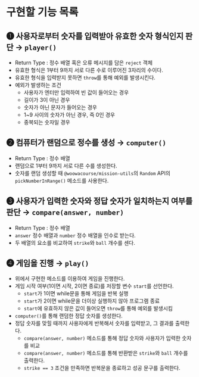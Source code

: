 # 구현할 기능 목록

## ➊ 사용자로부터 숫자를 입력받아 유효한 숫자 형식인지 판단 → `player()`

- Return Type : 정수 배열 혹은 오류 메시지를 담은 `reject` 객체
- 유효한 형식은 1부터 9까지 서로 다른 수로 이루어진 3자리의 수이다.
- 유효한 형식을 입력받지 못하면 `throw`를 통해 예외를 발생시킨다.
- 예외가 발생하는 조건
    - 사용자가 엔터만 입력하여 빈 값이 들어오는 경우
    - 길이가 3이 아닌 경우
    - 숫자가 아닌 문자가 들어오는 경우
    - 1~9 사이의 숫자가 아닌 경우, 즉 0인 경우
    - 중복되는 숫자일 경우

## ➋ 컴퓨터가 랜덤으로 정수를 생성 → `computer()`

- Return Type : 정수 배열
- 랜덤으로 1부터 9까지 서로 다른 수를 생성한다.
- 숫자를 랜덤 생성할 때 `@woowacourse/mission-utils`의 `Random` API의 `pickNumberInRange()` 메소드를 사용한다.

## ➌ 사용자가 입력한 숫자와 정답 숫자가 일치하는지 여부를 판단 → `compare(answer, number)`

- Return Type : 정수 배열
- `answer` 정수 배열과 `number` 정수 배열을 인수로 받는다.
- 두 배열의 요소를 비교하여 `strike`와 `ball` 개수를 센다.

## ➍ 게임을 진행 → `play()`

- 위에서 구현한 메소드를 이용하여 게임을 진행한다.
- 게임 시작 여부(1이면 시작, 2이면 종료)를 저장할 변수 `start`를 선언한다.
    - `start`가 1이면 while문을 통해 게임을 반복 실행
    - `start`가 2이면 while문을 더이상 실행하지 않아 프로그램 종료
    - `start`에 유효하지 않은 값이 들어오면 `throw`를 통해 예외를 발생시킴
- `computer()`를 통해 랜덤한 정답 숫자를 생성한다.
- 정답 숫자를 맞힐 때까지 사용자에게 반복해서 숫자를 입력받고, 그 결과를 출력한다.
    - `compare(answer, number)` 메소드를 통해 정답 숫자와 사용자가 입력한 숫자를 비교
    - `compare(answer, number)` 메소드를 통해 반환받은 `strike`와 `ball` 개수를 출력한다.
    - `strike == 3` 조건을 만족하면 반복문을 종료하고 성공 문구를 출력한다.